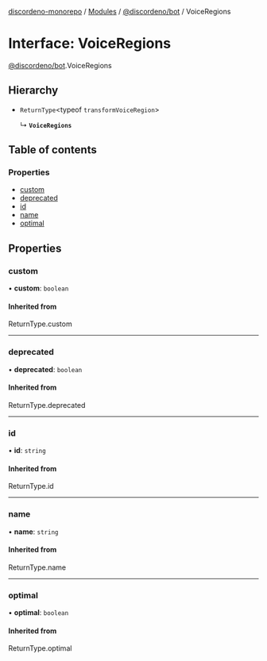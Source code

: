 [discordeno-monorepo](../README.md) / [Modules](../modules.md) / [@discordeno/bot](../modules/discordeno_bot.md) / VoiceRegions

# Interface: VoiceRegions

[@discordeno/bot](../modules/discordeno_bot.md).VoiceRegions

## Hierarchy

- `ReturnType`<typeof `transformVoiceRegion`\>

  ↳ **`VoiceRegions`**

## Table of contents

### Properties

- [custom](discordeno_bot.VoiceRegions.md#custom)
- [deprecated](discordeno_bot.VoiceRegions.md#deprecated)
- [id](discordeno_bot.VoiceRegions.md#id)
- [name](discordeno_bot.VoiceRegions.md#name)
- [optimal](discordeno_bot.VoiceRegions.md#optimal)

## Properties

### custom

• **custom**: `boolean`

#### Inherited from

ReturnType.custom

---

### deprecated

• **deprecated**: `boolean`

#### Inherited from

ReturnType.deprecated

---

### id

• **id**: `string`

#### Inherited from

ReturnType.id

---

### name

• **name**: `string`

#### Inherited from

ReturnType.name

---

### optimal

• **optimal**: `boolean`

#### Inherited from

ReturnType.optimal

